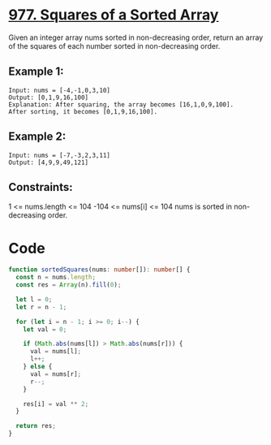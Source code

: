 # [977. Squares of a Sorted Array](https://leetcode.com/problems/squares-of-a-sorted-array/description/)

Given an integer array nums sorted in non-decreasing order, return an array of the squares of each number sorted in non-decreasing order.

## Example 1:

```
Input: nums = [-4,-1,0,3,10]
Output: [0,1,9,16,100]
Explanation: After squaring, the array becomes [16,1,0,9,100].
After sorting, it becomes [0,1,9,16,100].
```

## Example 2:

```
Input: nums = [-7,-3,2,3,11]
Output: [4,9,9,49,121]
```

## Constraints:

1 <= nums.length <= 104
-104 <= nums[i] <= 104
nums is sorted in non-decreasing order.

# Code

```ts
function sortedSquares(nums: number[]): number[] {
  const n = nums.length;
  const res = Array(n).fill(0);

  let l = 0;
  let r = n - 1;

  for (let i = n - 1; i >= 0; i--) {
    let val = 0;

    if (Math.abs(nums[l]) > Math.abs(nums[r])) {
      val = nums[l];
      l++;
    } else {
      val = nums[r];
      r--;
    }

    res[i] = val ** 2;
  }

  return res;
}
```
